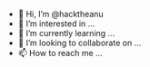 - 👋 Hi, I’m @hacktheanu
- 👀 I’m interested in ...
- 🌱 I’m currently learning ...
- 💞️ I’m looking to collaborate on ...
- 📫 How to reach me ...

<!---
hacktheanu/hacktheanu is a ✨ special ✨ repository because its `README.md` (this file) appears on your GitHub profile.
You can click the Preview link to take a look at your changes.
--->
